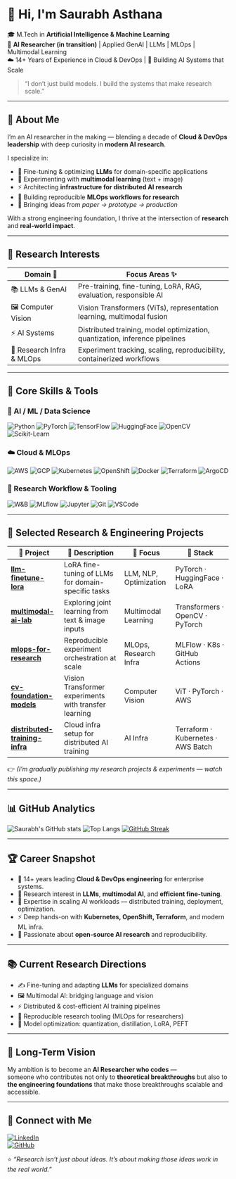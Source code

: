 # 👋 Hi, I'm **Saurabh Asthana**

🎓 M.Tech in **Artificial Intelligence & Machine Learning**  
🔬 **AI Researcher (in transition)** | Applied GenAI | LLMs | MLOps | Multimodal Learning  
☁️ 14+ Years of Experience in Cloud & DevOps | 🧠 Building AI Systems that Scale

> “I don’t just build models. I build the systems that make research scale.”

---

## 🧠 About Me

I’m an AI researcher in the making — blending a decade of **Cloud & DevOps leadership** with deep curiosity in **modern AI research**.  

I specialize in:
- 🔸 Fine-tuning & optimizing **LLMs** for domain-specific applications  
- 🧠 Experimenting with **multimodal learning** (text + image)  
- ⚡ Architecting **infrastructure for distributed AI research**  
- 🧪 Building reproducible **MLOps workflows for research**  
- 🤖 Bringing ideas from *paper → prototype → production*  

With a strong engineering foundation, I thrive at the intersection of **research** and **real-world impact**.

---

## 🧪 Research Interests

| Domain 🧠                  | Focus Areas ✨                                                                |
|---------------------------|-------------------------------------------------------------------------------|
| 📚 LLMs & GenAI           | Pre-training, fine-tuning, LoRA, RAG, evaluation, responsible AI              |
| 🖼️ Computer Vision       | Vision Transformers (ViTs), representation learning, multimodal fusion       |
| ⚡ AI Systems             | Distributed training, model optimization, quantization, inference pipelines |
| 🧭 Research Infra & MLOps | Experiment tracking, scaling, reproducibility, containerized workflows      |

---

## 🧰 Core Skills & Tools

### 🧠 AI / ML / Data Science
![Python](https://img.shields.io/badge/Python-3776AB?logo=python&logoColor=white)
![PyTorch](https://img.shields.io/badge/PyTorch-EE4C2C?logo=pytorch)
![TensorFlow](https://img.shields.io/badge/TensorFlow-FF6F00?logo=tensorflow)
![HuggingFace](https://img.shields.io/badge/HuggingFace-yellow?logo=huggingface)
![OpenCV](https://img.shields.io/badge/OpenCV-5C3EE8?logo=opencv)
![Scikit-Learn](https://img.shields.io/badge/Scikit--Learn-F7931E?logo=scikit-learn)

### ☁️ Cloud & MLOps
![AWS](https://img.shields.io/badge/AWS-232F3E?logo=amazon-aws)
![GCP](https://img.shields.io/badge/GCP-4285F4?logo=google-cloud)
![Kubernetes](https://img.shields.io/badge/Kubernetes-326CE5?logo=kubernetes)
![OpenShift](https://img.shields.io/badge/OpenShift-EE0000?logo=redhatopenshift)
![Docker](https://img.shields.io/badge/Docker-2496ED?logo=docker)
![Terraform](https://img.shields.io/badge/Terraform-623CE4?logo=terraform)
![ArgoCD](https://img.shields.io/badge/ArgoCD-FF7A59?logo=argo)

### 🧪 Research Workflow & Tooling
![W&B](https://img.shields.io/badge/Weights%20&%20Biases-FE4B2A?logo=weightsandbiases)
![MLflow](https://img.shields.io/badge/MLflow-0194E2?logo=mlflow)
![Jupyter](https://img.shields.io/badge/Jupyter-F37626?logo=jupyter)
![Git](https://img.shields.io/badge/Git-F05032?logo=git)
![VSCode](https://img.shields.io/badge/VSCode-007ACC?logo=visualstudiocode)

---

## 🧪 Selected Research & Engineering Projects

| 🧠 Project | 📝 Description | 🧰 Focus | 🧪 Stack |
|-----------|---------------|---------|---------|
| [**llm-finetune-lora**](#) | LoRA fine-tuning of LLMs for domain-specific tasks | LLM, NLP, Optimization | PyTorch · HuggingFace · LoRA |
| [**multimodal-ai-lab**](#) | Exploring joint learning from text & image inputs | Multimodal Learning | Transformers · OpenCV · PyTorch |
| [**mlops-for-research**](#) | Reproducible experiment orchestration at scale | MLOps, Research Infra | MLFlow · K8s · GitHub Actions |
| [**cv-foundation-models**](#) | Vision Transformer experiments with transfer learning | Computer Vision | ViT · PyTorch · AWS |
| [**distributed-training-infra**](#) | Cloud infra setup for distributed AI training | AI Infra | Terraform · Kubernetes · AWS Batch |

👉 *(I’m gradually publishing my research projects & experiments — watch this space.)*

---

## 📊 GitHub Analytics

![Saurabh's GitHub stats](https://github-readme-stats.vercel.app/api?username=saurabhasthana&show_icons=true&theme=tokyonight)
![Top Langs](https://github-readme-stats.vercel.app/api/top-langs/?username=saurabhasthana&layout=compact&theme=tokyonight)
[![GitHub Streak](https://github-readme-streak-stats.herokuapp.com/?user=saurabhasthana&theme=tokyonight)](https://git.io/streak-stats)

---

## 🏆 Career Snapshot

- 🧭 14+ years leading **Cloud & DevOps engineering** for enterprise systems.  
- 🧠 Research interest in **LLMs**, **multimodal AI**, and **efficient fine-tuning**.  
- 🚀 Expertise in scaling AI workloads — distributed training, deployment, optimization.  
- ⚡ Deep hands-on with **Kubernetes, OpenShift, Terraform**, and modern ML infra.  
- 🧪 Passionate about **open-source AI research** and reproducibility.

---

## 📚 Current Research Directions

- ✍️ Fine-tuning and adapting **LLMs** for specialized domains  
- 🖼️ Multimodal AI: bridging language and vision  
- ⚡ Distributed & cost-efficient AI training pipelines  
- 🧭 Reproducible research tooling (MLOps for researchers)  
- 🧬 Model optimization: quantization, distillation, LoRA, PEFT

---

## 🌟 Long-Term Vision

My ambition is to become an **AI Researcher who codes** —  
someone who contributes not only to **theoretical breakthroughs** but also to **the engineering foundations** that make those breakthroughs scalable and accessible.

---

## 🤝 Connect with Me

[![LinkedIn](https://img.shields.io/badge/LinkedIn-blue?logo=linkedin)](https://www.linkedin.com/in/saurabhasthana/)  
[![GitHub](https://img.shields.io/badge/GitHub-black?logo=github)](https://github.com/saurabhasthana)

⭐ *“Research isn’t just about ideas. It’s about making those ideas work in the real world.”*
